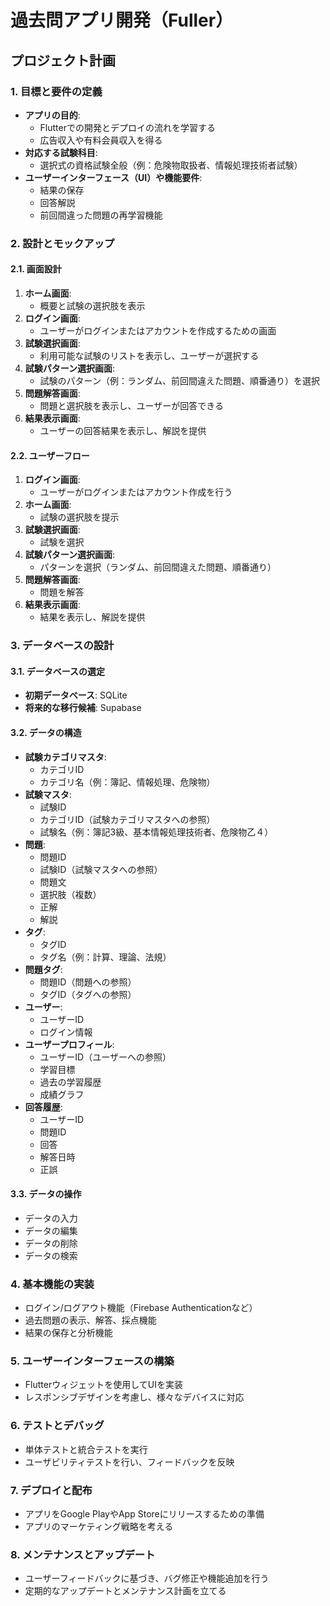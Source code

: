 # 過去問アプリ開発（Fuller）

## プロジェクト計画
### 1. 目標と要件の定義
- **アプリの目的**:
  - Flutterでの開発とデプロイの流れを学習する
  - 広告収入や有料会員収入を得る
- **対応する試験科目**:
  - 選択式の資格試験全般（例：危険物取扱者、情報処理技術者試験）
- **ユーザーインターフェース（UI）や機能要件**:
  - 結果の保存
  - 回答解説
  - 前回間違った問題の再学習機能

### 2. 設計とモックアップ
#### 2.1. 画面設計
1. **ホーム画面**:
   - 概要と試験の選択肢を表示
2. **ログイン画面**:
   - ユーザーがログインまたはアカウントを作成するための画面
3. **試験選択画面**:
   - 利用可能な試験のリストを表示し、ユーザーが選択する
4. **試験パターン選択画面**:
   - 試験のパターン（例：ランダム、前回間違えた問題、順番通り）を選択
5. **問題解答画面**:
   - 問題と選択肢を表示し、ユーザーが回答できる
6. **結果表示画面**:
   - ユーザーの回答結果を表示し、解説を提供

#### 2.2. ユーザーフロー
1. **ログイン画面**:
   - ユーザーがログインまたはアカウント作成を行う
2. **ホーム画面**:
   - 試験の選択肢を提示
3. **試験選択画面**:
   - 試験を選択
4. **試験パターン選択画面**:
   - パターンを選択（ランダム、前回間違えた問題、順番通り）
5. **問題解答画面**:
   - 問題を解答
6. **結果表示画面**:
   - 結果を表示し、解説を提供

### 3. データベースの設計
#### 3.1. データベースの選定
- **初期データベース**: SQLite
- **将来的な移行候補**: Supabase

#### 3.2. データの構造
- **試験カテゴリマスタ**:
  - カテゴリID
  - カテゴリ名（例：簿記、情報処理、危険物）
- **試験マスタ**:
  - 試験ID
  - カテゴリID（試験カテゴリマスタへの参照）
  - 試験名（例：簿記3級、基本情報処理技術者、危険物乙４）
- **問題**:
  - 問題ID
  - 試験ID（試験マスタへの参照）
  - 問題文
  - 選択肢（複数）
  - 正解
  - 解説
- **タグ**:
  - タグID
  - タグ名（例：計算、理論、法規）
- **問題タグ**:
  - 問題ID（問題への参照）
  - タグID（タグへの参照）
- **ユーザー**:
  - ユーザーID
  - ログイン情報
- **ユーザープロフィール**:
  - ユーザーID（ユーザーへの参照）
  - 学習目標
  - 過去の学習履歴
  - 成績グラフ
- **回答履歴**:
  - ユーザーID
  - 問題ID
  - 回答
  - 解答日時
  - 正誤

#### 3.3. データの操作
- データの入力
- データの編集
- データの削除
- データの検索

### 4. 基本機能の実装
- ログイン/ログアウト機能（Firebase Authenticationなど）
- 過去問題の表示、解答、採点機能
- 結果の保存と分析機能

### 5. ユーザーインターフェースの構築
- Flutterウィジェットを使用してUIを実装
- レスポンシブデザインを考慮し、様々なデバイスに対応

### 6. テストとデバッグ
- 単体テストと統合テストを実行
- ユーザビリティテストを行い、フィードバックを反映

### 7. デプロイと配布
- アプリをGoogle PlayやApp Storeにリリースするための準備
- アプリのマーケティング戦略を考える

### 8. メンテナンスとアップデート
- ユーザーフィードバックに基づき、バグ修正や機能追加を行う
- 定期的なアップデートとメンテナンス計画を立てる

